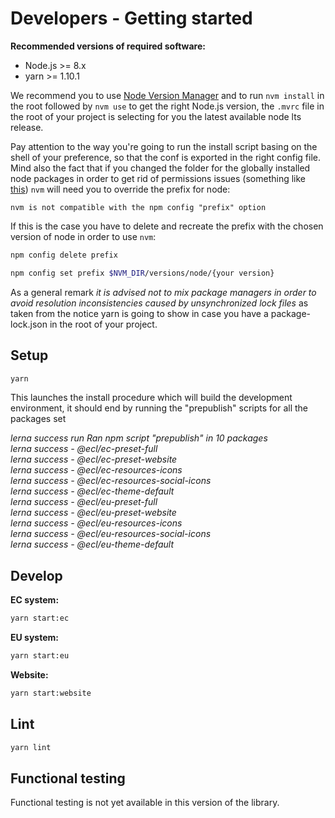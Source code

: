 # Developers - Getting started

**Recommended versions of required software:**

- Node.js >= 8.x
- yarn >= 1.10.1

We recommend you to use [Node Version Manager](https://github.com/creationix/nvm) and to run `nvm install` in the root followed by `nvm use` to get the right Node.js version, the `.mvrc` file in the root of your project is selecting for you the latest available node lts release.

Pay attention to the way you're going to run the install script basing on the shell of your preference, so that the conf is exported in the right config file.
Mind also the fact that if you changed the folder for the globally installed node packages in order to get rid of permissions issues (something like [this](https://github.com/sindresorhus/guides/blob/master/npm-global-without-sudo.md)) `nvm` will need you to override the prefix for node:

```
nvm is not compatible with the npm config "prefix" option
```

If this is the case you have to delete and recreate the prefix with the chosen version of node in order to use `nvm`:

```bash
npm config delete prefix
```

```bash
npm config set prefix $NVM_DIR/versions/node/{your version}
```

As a general remark _it is advised not to mix package managers in order to avoid resolution inconsistencies caused by unsynchronized lock files_ as taken from the notice yarn is going to show in case you have a package-lock.json in the root of your project.

## Setup

```bash
yarn
```

This launches the install procedure which will build the development environment, it should end by running the "prepublish" scripts for all the packages set

_lerna success run Ran npm script "prepublish" in 10 packages_  
_lerna success - @ecl/ec-preset-full_  
_lerna success - @ecl/ec-preset-website_  
_lerna success - @ecl/ec-resources-icons_  
_lerna success - @ecl/ec-resources-social-icons_  
_lerna success - @ecl/ec-theme-default_  
_lerna success - @ecl/eu-preset-full_  
_lerna success - @ecl/eu-preset-website_  
_lerna success - @ecl/eu-resources-icons_  
_lerna success - @ecl/eu-resources-social-icons_  
_lerna success - @ecl/eu-theme-default_

## Develop

**EC system:**

```bash
yarn start:ec
```

**EU system:**

```bash
yarn start:eu
```

**Website:**

```bash
yarn start:website
```

## Lint

```bash
yarn lint
```

## Functional testing

Functional testing is not yet available in this version of the library.
